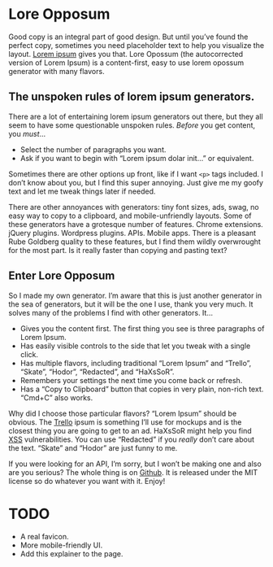 # Lore Opposum

Good copy is an integral part of good design. But until you’ve found the perfect copy, sometimes you need placeholder text to help you visualize the layout. [Lorem ipsum](http://en.wikipedia.org/wiki/Lorem_ipsum) gives you that. Lore Opossum (the autocorrected version of Lorem Ipsum) is a content-first, easy to use lorem opossum generator with many flavors.

## The unspoken rules of lorem ipsum generators.

There are a lot of entertaining lorem ipsum generators out there, but they all seem to have some questionable unspoken rules. _Before_ you get content, you _must_…

- Select the number of paragraphs you want.
- Ask if you want to begin with “Lorem ipsum dolar init…” or equivalent.

Sometimes there are other options up front, like if I want `<p>` tags included. I don’t know about you, but I find this super annoying. Just give me my goofy text and let me tweak things later if needed.

There are other annoyances with generators: tiny font sizes, ads, swag, no easy way to copy to a clipboard, and mobile-unfriendly layouts. Some of these generators have a grotesque number of features. Chrome extensions. jQuery plugins. Wordpress plugins. APIs. Mobile apps. There is a pleasant Rube Goldberg quality to these features, but I find them wildly overwrought for the most part. Is it really faster than copying and pasting text?

## Enter Lore Opposum

So I made my own generator. I’m aware that this is just another generator in the sea of generators, but it will be the one I use, thank you very much. It solves many of the problems I find with other generators. It…

- Gives you the content first. The first thing you see is three paragraphs of Lorem Ipsum.
- Has easily visible controls to the side that let you tweak with a single click.
- Has multiple flavors, including traditional “Lorem Ipsum” and “Trello”, “Skate”, “Hodor”, “Redacted”, and “HaXsSoR”.
- Remembers your settings the next time you come back or refresh.
- Has a “Copy to Clipboard” button that copies in very plain, non-rich text. “Cmd+C” also works.

Why did I choose those particular flavors? “Lorem Ipsum” should be obvious. The [Trello](https://trello.com) ipsum is something I’ll use for mockups and is the closest thing you are going to get to an ad. HaXsSoR might help you find [XSS](http://en.wikipedia.org/wiki/Cross-site_scripting) vulnerabilities. You can use “Redacted” if you _really_ don’t care about the text. “Skate” and “Hodor” are just funny to me.

If you were looking for an API, I’m sorry, but I won’t be making one and also are you serious? The whole thing is on [Github](https://github.com/bobbygrace/lore-opossum). It is released under the MIT license so do whatever you want with it. Enjoy!

# TODO

- A real favicon.
- More mobile-friendly UI.
- Add this explainer to the page.
